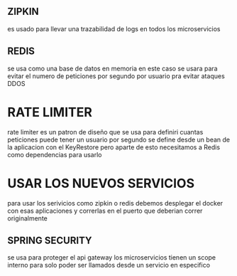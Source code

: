 ## ZIPKIN
es usado para llevar una trazabilidad de logs en todos los microservicios

## REDIS
se usa como una base de datos en memoria en este caso se usara para evitar el numero de peticiones por
segundo por usuario pra evitar ataques DDOS

# RATE LIMITER
rate limiter es un patron de diseño que se usa para definiri cuantas peticiones puede tener un 
usuario por segundo se define desde un bean de la aplicacion con el KeyRestore pero aparte de esto
necesitamos a Redis como dependencias para usarlo

# USAR LOS NUEVOS SERVICIOS
para usar los serivicios como zipkin o redis debemos desplegar el docker con esas aplicaciones
y correrlas en el puerto que deberian correr originalmente

## SPRING SECURITY
se usa para proteger el api gateway
los microservicios tienen un scope interno para solo poder ser llamados desde un servicio en especifico